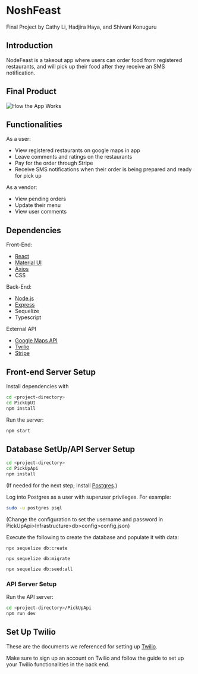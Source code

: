 # NoshFeast
Final Project by Cathy Li, Hadjira Haya, and Shivani Konuguru

## Introduction

NodeFeast is a takeout app where users can order food from registered restaurants, and will pick up their food after they receive an SMS notification.

## Final Product

![ How the App Works](https://github.com/NHadjiraIA/orderpickup/blob/main/pics/noshfeast-useronly.gif)

## Functionalities

As a user:

- View registered restaurants on google maps in app
- Leave comments and ratings on the restaurants
- Pay for the order through Stripe
- Receive SMS notifications when their order is being prepared and ready for pick up

As a vendor:

- View pending orders
- Update their menu
- View user comments

## Dependencies

Front-End:

- [React](https://reactjs.org/)
- [Material UI](https://material-ui.com/)
- [Axios](https://www.npmjs.com/package/axios)
- CSS

Back-End:

- [Node.js](https://nodejs.org)
- [Express](https://expressjs.com)
- Sequelize
- Typescript

External API

- [Google Maps API](https://developers.google.com/maps)
- [Twilio](https://www.twilio.com/)
- [Stripe](https://stripe.com/en-gb-ca)

## **Front-end Server Setup**

Install dependencies with

```sh
cd <project-directory>
cd PickUpUI
npm install
```

Run the server:

```sh
npm start
```

## **Database SetUp/API Server Setup**

```sh
cd <project-directory>
cd PickUpApi
npm install
```

(If needed for the next step; Install [Postgres](https://www.postgresql.org).)

Log into Postgres as a user with superuser privileges. For example:

```sh
sudo -u postgres psql
```

(Change the configuration to set the username and password in PickUpApi>Infrastructure>db>config>config.json)

Execute the following to create the database and populate it with data:

`npx sequelize db:create`

`npx sequelize db:migrate`

`npx sequelize db:seed:all`

### API Server Setup

Run the API server:

```sh
cd <project-directory>/PickUpApi
npm run dev
```

## Set Up Twilio

These are the documents we referenced for setting up [Twilio](https://www.twilio.com/docs/sms/quickstart/node?code-sample=code-send-an-sms-using-twilio-with-nodejs&code-language=Node.js&code-sdk-version=3.x).

Make sure to sign up an account on Twilio and follow the guide to set up your Twilio functionalities in the back end.
